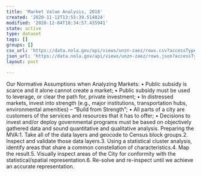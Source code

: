 ```yaml
---
title: 'Market Value Analysis, 2018'
created: '2020-11-12T13:55:39.514824'
modified: '2020-12-04T18:34:57.435941'
state: active
type: dataset
tags: []
groups: []
csv_url: 'https://data.nola.gov/api/views/unzn-zaez/rows.csv?accessType=DOWNLOAD'
json_url: 'https://data.nola.gov/api/views/unzn-zaez/rows.json?accessType=DOWNLOAD'
layout: post

---
```

Our Normative Assumptions when Analyzing Markets: • Public subsidy is scarce and it alone cannot create a market; • Public subsidy must be used to leverage, or clear the path for, private investment; • In distressed markets, invest into strength (e.g., major institutions, transportation hubs, environmental amenities) – “Build from Strength”; • All parts of a city are customers of the services and resources that it has to offer; • Decisions to invest and/or deploy governmental programs must be based on objectively gathered data and sound quantitative and qualitative analysis. Preparing the MVA:1. Take all of the data layers and geocode to Census block groups.2. Inspect and validate those data layers.3. Using a statistical cluster analysis, identify areas that share a common constellation of characteristics.4. Map the result.5. Visually inspect areas of the City for conformity with the statistical/spatial representation.6. Re-solve and re-inspect until we achieve an accurate representation.
